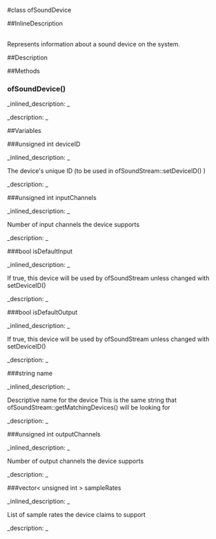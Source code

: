 #class ofSoundDevice


<!--
_visible: True_
_advanced: False_
_istemplated: False_
_extends: _
-->

##InlineDescription

\
Represents information about a sound device on the system.





##Description





##Methods



### ofSoundDevice()

<!--
_syntax: ofSoundDevice()_
_name: ofSoundDevice_
_returns: _
_returns_description: _
_parameters: _
_access: public_
_version_started: 0.9.0_
_version_deprecated: _
_summary: _
_constant: False_
_static: False_
_visible: True_
_advanced: False_
-->

_inlined_description: _







_description: _







<!----------------------------------------------------------------------------->

##Variables



###unsigned int deviceID

<!--
_name: deviceID_
_type: unsigned int_
_access: public_
_version_started: 0.9.0_
_version_deprecated: _
_summary: _
_visible: True_
_constant: False_
_advanced: False_
-->

_inlined_description: _

The device's unique ID (to be used in ofSoundStream::setDeviceID() )





_description: _







<!----------------------------------------------------------------------------->

###unsigned int inputChannels

<!--
_name: inputChannels_
_type: unsigned int_
_access: public_
_version_started: 0.9.0_
_version_deprecated: _
_summary: _
_visible: True_
_constant: False_
_advanced: False_
-->

_inlined_description: _

Number of input channels the device supports





_description: _







<!----------------------------------------------------------------------------->

###bool isDefaultInput

<!--
_name: isDefaultInput_
_type: bool_
_access: public_
_version_started: 0.9.0_
_version_deprecated: _
_summary: _
_visible: True_
_constant: False_
_advanced: False_
-->

_inlined_description: _

If true, this device will be used by ofSoundStream unless changed with setDeviceID()





_description: _







<!----------------------------------------------------------------------------->

###bool isDefaultOutput

<!--
_name: isDefaultOutput_
_type: bool_
_access: public_
_version_started: 0.9.0_
_version_deprecated: _
_summary: _
_visible: True_
_constant: False_
_advanced: False_
-->

_inlined_description: _

If true, this device will be used by ofSoundStream unless changed with setDeviceID()





_description: _







<!----------------------------------------------------------------------------->

###string name

<!--
_name: name_
_type: string_
_access: public_
_version_started: 0.9.0_
_version_deprecated: _
_summary: _
_visible: True_
_constant: False_
_advanced: False_
-->

_inlined_description: _

Descriptive name for the device
This is the same string that ofSoundStream::getMatchingDevices() will be looking for





_description: _







<!----------------------------------------------------------------------------->

###unsigned int outputChannels

<!--
_name: outputChannels_
_type: unsigned int_
_access: public_
_version_started: 0.9.0_
_version_deprecated: _
_summary: _
_visible: True_
_constant: False_
_advanced: False_
-->

_inlined_description: _

Number of output channels the device supports





_description: _







<!----------------------------------------------------------------------------->

###vector< unsigned int > sampleRates

<!--
_name: sampleRates_
_type: vector< unsigned int >_
_access: public_
_version_started: 0.9.0_
_version_deprecated: _
_summary: _
_visible: True_
_constant: False_
_advanced: False_
-->

_inlined_description: _

List of sample rates the device claims to support





_description: _







<!----------------------------------------------------------------------------->

